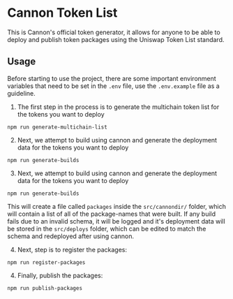 # Cannon Token List
This is Cannon's official token generator, it allows for anyone to be able to deploy and publish token packages using the Uniswap Token List standard.

## Usage

Before starting to use the project, there are some important environment variables that need to be set in the `.env` file, use the `.env.example` file as a guideline.

1. The first step in the process is to generate the multichain token list for the tokens you want to deploy
```
npm run generate-multichain-list
```

2. Next, we attempt to build using cannon and generate the deployment data for the tokens you want to deploy
```
npm run generate-builds
```

3. Next, we attempt to build using cannon and generate the deployment data for the tokens you want to deploy
```
npm run generate-builds
```

This will create a file called `packages` inside the `src/cannondir/` folder, which will contain a list of all of the package-names that were built. If any build fails due to an invalid schema, it will be logged and it's deployment data will be stored in the `src/deploys` folder, which can be edited to match the schema and redeployed after using cannon.

4. Next, step is to register the packages:
```
npm run register-packages
```

4. Finally, publish the packages:
```
npm run publish-packages
```

